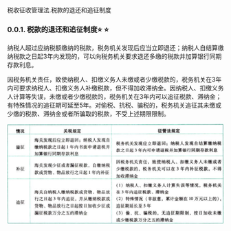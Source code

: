 税收征收管理法.税款的退还和追征制度

### 0.0.1. 税款的退还和追征制度:star: :star: 

纳税人超过应纳税额缴纳的税款，税务机关发现后应当立即退还；纳税人自结算缴纳税款之日起3年内发现的，可以向税务机关要求退还多缴的税款并加算银行同期存款利息。

因税务机关责任，致使纳税人、扣缴义务人未缴或者少缴税款的，税务机关在3年内可要求纳税人、扣缴义务人补缴税款，但不得加收滞纳金。因纳税人、扣缴义务人计算等失误，未缴或者少缴税款的，税务机关在3年内可以追征税款、滞纳金；有特殊情况的追征期可延至5年。对偷税、抗税、骗税的，税务机关追征其未缴或少缴的税款、滞纳金或者所骗取的税款，不受上述期限限制。

![](media/20cb2e7125a6f3cc9933b6538b51a130.png)
